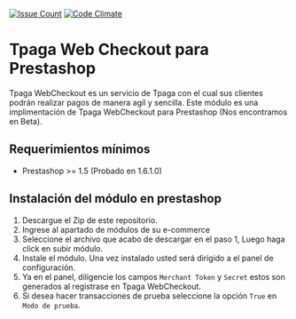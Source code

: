 [![Issue Count](https://codeclimate.com/github/Tpaga/tpaga-prestashop/badges/issue_count.svg)](https://codeclimate.com/github/Tpaga/tpaga-prestashop)
[![Code Climate](https://codeclimate.com/github/Tpaga/tpaga-prestashop/badges/gpa.svg)](https://codeclimate.com/github/Tpaga/tpaga-prestashop)

# Tpaga Web Checkout para Prestashop

Tpaga WebCheckout es un servicio de Tpaga con el cual sus clientes podrán realizar pagos de manera agíl y sencilla. Este módulo es una implimentación de Tpaga WebCheckout para Prestashop (Nos encontramos en Beta).

## Requerimientos mínimos

  - Prestashop >= 1.5 (Probado en 1.6.1.0)

## Instalación del módulo en prestashop

1. Descargue el Zip de este repositorio.
2. Ingrese al apartado de módulos de su e-commerce
3. Seleccione el archivo que acabo de descargar en el paso 1, Luego haga click en subir módulo.
4. Instale el módulo. Una vez instalado usted será dirigido a el panel de configuración.
5. Ya en el panel, diligencie los campos `Merchant Token` y `Secret` estos son generados al registrase en Tpaga WebCheckout.
6. Si desea hacer transacciones de prueba seleccione la opción `True` en `Modo de prueba`.

